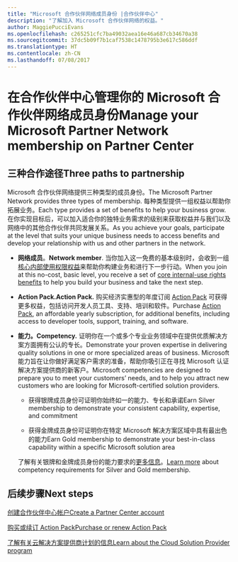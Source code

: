 ```yaml
---
title: "Microsoft 合作伙伴网络成员身份 |合作伙伴中心"
description: "了解加入 Microsoft 合作伙伴网络的权益。"
author: MaggiePucciEvans
ms.openlocfilehash: c265251cfc7ba49032aea16e46a687cb34670a38
ms.sourcegitcommit: 37dc5b09f7b1caf7538c1478795b3e617c586ddf
ms.translationtype: HT
ms.contentlocale: zh-CN
ms.lasthandoff: 07/08/2017
---
```

# <a name="manage-your-microsoft-partner-network-membership-on-partner-center"></a><span data-ttu-id="20ac1-103">在合作伙伴中心管理你的 Microsoft 合作伙伴网络成员身份</span><span class="sxs-lookup"><span data-stu-id="20ac1-103">Manage your Microsoft Partner Network membership on Partner Center</span></span>

## <a name="three-paths-to-partnership"></a><span data-ttu-id="20ac1-104">三种合作途径</span><span class="sxs-lookup"><span data-stu-id="20ac1-104">Three paths to partnership</span></span>

<span data-ttu-id="20ac1-105">Microsoft 合作伙伴网络提供三种类型的成员身份。</span><span class="sxs-lookup"><span data-stu-id="20ac1-105">The Microsoft Partner Network provides three types of membership.</span></span> <span data-ttu-id="20ac1-106">每种类型提供一组权益以帮助你拓展业务。</span><span class="sxs-lookup"><span data-stu-id="20ac1-106">Each type provides a set of benefits to help your business grow.</span></span> <span data-ttu-id="20ac1-107">在你实现目标后，可以加入适合你的独特业务需求的级别来获取权益并与我们以及网络中的其他合作伙伴共同发展关系。</span><span class="sxs-lookup"><span data-stu-id="20ac1-107">As you achieve your goals, participate at the level that suits your unique business needs to access benefits and develop your relationship with us and other partners in the network.</span></span>

-   <span data-ttu-id="20ac1-108">**网络成员**。</span><span class="sxs-lookup"><span data-stu-id="20ac1-108">**Network member**.</span></span> <span data-ttu-id="20ac1-109">当你加入这一免费的基本级别时，会收到一组[核心内部使用权限权益]( https://partner.microsoft.com/membership/core-benefits)来帮助你构建业务和进行下一步行动。</span><span class="sxs-lookup"><span data-stu-id="20ac1-109">When you join at this no-cost, basic level, you receive a set of [core internal-use rights benefits]( https://partner.microsoft.com/membership/core-benefits) to help you build your business and take the next step.</span></span>

-   **<span data-ttu-id="20ac1-110">Action Pack.</span><span class="sxs-lookup"><span data-stu-id="20ac1-110">Action Pack.</span></span>** <span data-ttu-id="20ac1-111">购买经济实惠型的年度订阅 [Action Pack](mpn-get-action-pack.md) 可获得更多权益，包括访问开发人员工具、支持、培训和软件。</span><span class="sxs-lookup"><span data-stu-id="20ac1-111">Purchase [Action Pack](mpn-get-action-pack.md), an affordable yearly subscription, for additional benefits, including access to developer tools, support, training, and software.</span></span>

-   **<span data-ttu-id="20ac1-112">能力。</span><span class="sxs-lookup"><span data-stu-id="20ac1-112">Competency.</span></span>** <span data-ttu-id="20ac1-113">证明你在一个或多个专业业务领域中在提供优质解决方案方面拥有公认的专长。</span><span class="sxs-lookup"><span data-stu-id="20ac1-113">Demonstrate your proven expertise in delivering quality solutions in one or more specialized areas of business.</span></span> <span data-ttu-id="20ac1-114">Microsoft 能力旨在让你做好满足客户需求的准备，帮助你吸引正在寻找 Microsoft 认证解决方案提供商的新客户。</span><span class="sxs-lookup"><span data-stu-id="20ac1-114">Microsoft competencies are designed to prepare you to meet your customers’ needs, and to help you attract new customers who are looking for Microsoft-certified solution providers.</span></span> 

    -   <span data-ttu-id="20ac1-115">获得银牌成员身份可证明你始终如一的能力、专长和承诺</span><span class="sxs-lookup"><span data-stu-id="20ac1-115">Earn Silver membership to demonstrate your consistent capability, expertise, and commitment</span></span>

    -   <span data-ttu-id="20ac1-116">获得金牌成员身份可证明你在特定 Microsoft 解决方案区域中具有最出色的能力</span><span class="sxs-lookup"><span data-stu-id="20ac1-116">Earn Gold membership to demonstrate your best-in-class capability within a specific Microsoft solution area</span></span>

    <span data-ttu-id="20ac1-117">了解有关银牌和金牌成员身份的能力要求的[更多信息](learn-about-competencies.md)。</span><span class="sxs-lookup"><span data-stu-id="20ac1-117">[Learn more](learn-about-competencies.md) about competency requirements for Silver and Gold membership.</span></span>


## <a name="next-steps"></a><span data-ttu-id="20ac1-118">后续步骤</span><span class="sxs-lookup"><span data-stu-id="20ac1-118">Next steps</span></span>

[<span data-ttu-id="20ac1-119">创建合作伙伴中心帐户</span><span class="sxs-lookup"><span data-stu-id="20ac1-119">Create a Partner Center account</span></span>](mpn-create-a-partner-center-account.md)

[<span data-ttu-id="20ac1-120">购买或续订 Action Pack</span><span class="sxs-lookup"><span data-stu-id="20ac1-120">Purchase or renew Action Pack</span></span>](mpn-get-action-pack.md)

[<span data-ttu-id="20ac1-121">了解有关云解决方案提供商计划的信息</span><span class="sxs-lookup"><span data-stu-id="20ac1-121">Learn about the Cloud Solution Provider program</span></span>](https://partner.microsoft.com/cloud-solution-provider)

